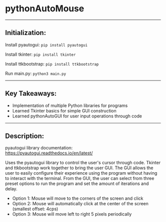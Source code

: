 # pythonAutoMouse
---
## Initialization: 
Install pyautogui: 
``` pip install pyautogui ```

Install tkinter: 
``` pip install tkinter ```

Install ttkbootstrap: 
``` pip install ttkbootstrap ```

Run main.py: 
``` python3 main.py ```

---

## Key Takeaways: 
- Implementation of multiple Python libraries for programs 
- Learned Tkinter basics for simple GUI construction 
- Learned pythonAutoGUI for user input operations through code

---

## Description: 
pyautogui library documentation: https://pyautogui.readthedocs.io/en/latest/

Uses the pyautogui library to control the user's cursor through code. 
Tkinter and ttkbootstrap work together to bring the user GUI. The GUI allows the user to easily configure their experience using the program without having to interact with the terminal. From the GUI, the user can select from three preset options to run the program and set the amount of iterations and delay. 

- Option 1: Mouse will move to the corners of the screen and click 
- Option 2: Mouse will automatically click at the center of the screen (smallest offset: 4cps)
- Option 3: Mouse will move left to right 5 pixels periodically 

